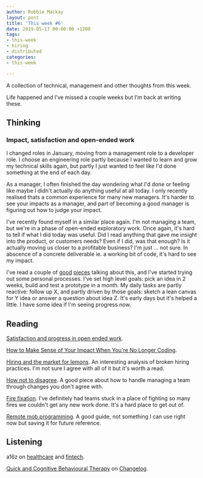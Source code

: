 ```yaml
---
author: Robbie Mackay
layout: post
title: 'This week #6'
date: 2019-05-17 00:00:00 +1200
tags:
- this-week
- hiring
- distributed
categories:
- this-week

---
```

A collection of technical, management and other thoughts from this week.

Life happened and I've missed a couple weeks but I'm back at writing these. 

## Thinking

### Impact, satisfaction and open-ended work

I changed roles in January, moving from a management role to a developer role. I choose an engineering role partly because I wanted to learn and grow my technical skills again, but partly I just wanted to feel like I'd done something at the end of each day.

As a manager, I often finished the day wondering what I'd done or feeling like maybe I didn't actually do anything useful at all today. I only recently realised thats a common experience for many new managers. It's harder to see your impacts as a manager, and part of becoming a good manager is figuring out how to judge your impact.

I've recently found myself in a similar place again. I'm not managing a team, but we're in a phase of open-ended exploratory work. Once again, it's hard to tell if what I did today was useful. Did I read anything that gave me insight into the product, or customers needs? Even if I did, was that enough? Is it actually moving us closer to a profitable business? I'm just ... not sure. In abscence of a concrete deliverable ie. a working bit of code, it's hard to see my impact.

I've read a couple of [good](https://blog.andymatuschak.org/post/159979927467/satisfaction-and-progress-in-open-ended-work "Satisfaction and progress in open ended work") [pieces](https://blog.coleadership.com/how-to-make-sense-of-your-impact-when-youre-no-longer-coding/ "How to Make Sense of Your Impact When You're No Longer Coding") talking about this, and I've started trying out some personal processes. I've set high level goals: pick an idea in 2 weeks, build and test a prototype in a month. My daily tasks are partly reactive: follow up X, and partly driven by those goals: sketch a lean canvas for Y idea or answer a question about idea Z. It's early days but it's helped a little. I have some idea if I'm seeing progress now.

## Reading

[Satisfaction and progress in open ended work](https://blog.andymatuschak.org/post/159979927467/satisfaction-and-progress-in-open-ended-work).

[How to Make Sense of Your Impact When You're No Longer Coding](https://blog.coleadership.com/how-to-make-sense-of-your-impact-when-youre-no-longer-coding/ "How to Make Sense of Your Impact When You're No Longer Coding"). 

[Hiring and the market for lemons](https://danluu.com/hiring-lemons/ "Hiring and the market for lemons"). An interesting analysis of broken hiring practices. I'm not sure I agree with all of it but it's worth a read.

[How not to disagree](http://boz.com/articles/disagree.html "How not to disagree"). A good piece about how to handle managing a team through changes you don't agree with. 

[Fire fixation](https://lethain.com/fire-fixation/ "https://lethain.com/fire-fixation/"). I've definitely had teams stuck in a place of fighting so many fires we couldn't get any new work done. It's a hard place to get out of.

[Remote mob programming](https://www.remotemobprogramming.org/ "Remote mob programming"). A good guide, not something I can use right now but saving it for future reference.

## Listening

a16z on [healthcare](https://a16z.com/2019/04/26/building-software-company-healthcare/) and [fintech](https://a16z.com/2019/04/07/fintech-innovation-startups-incumbents-advice/).

[Quick and Cognitive Behavioural Therapy](https://changelog.com/podcast/345) on [Changelog](https://changelog.com/podcast).